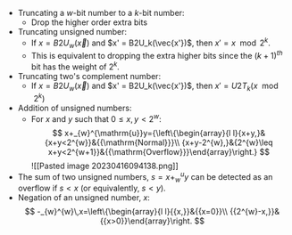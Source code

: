 - Truncating a $w$-bit number to a $k$-bit number:
	- Drop the higher order extra bits
- Truncating unsigned number:
	- If $x = B2U_w(\vec{x})$ and $x' = B2U_k(\vec{x'})$, then $x' = x \mod 2^k$.
	- This is equivalent to dropping the extra higher bits since the $(k+1)^{th}$ bit has the weight of $2^k$.
- Truncating two's complement number:
	- If $x = B2U_w(\vec{x})$ and $x' = B2U_k(\vec{x'})$, then $x' = U2T_k(x \mod 2^k)$
 - Addition of unsigned numbers:
	 - For $x$ and $y$ such that $0 \leq x, y < 2^w$:
$$
x+_{w}^{\mathrm{u}}y={\left\{\begin{array}{l l}{x+y,}&{x+y<2^{w}}&{{\mathrm{Normal}}}\\ {x+y-2^{w},}&{2^{w}\leq x+y<2^{w+1}}&{{\mathrm{Overflow}}}\end{array}\right.}
$$
![[Pasted image 20230416094138.png]]
- The sum of two unsigned numbers, $s = x +_{w}^{u} y$ can be detected as an overflow if $s < x$ (or equivalently, $s < y$). 
- Negation of an unsigned number, $x$:
$$
-_{w}^{w}\,x=\left\{\begin{array}{l l}{{x,}}&{{x=0}}\\ {{2^{w}-x,}}&{{x>0}}\end{array}\right.
$$
